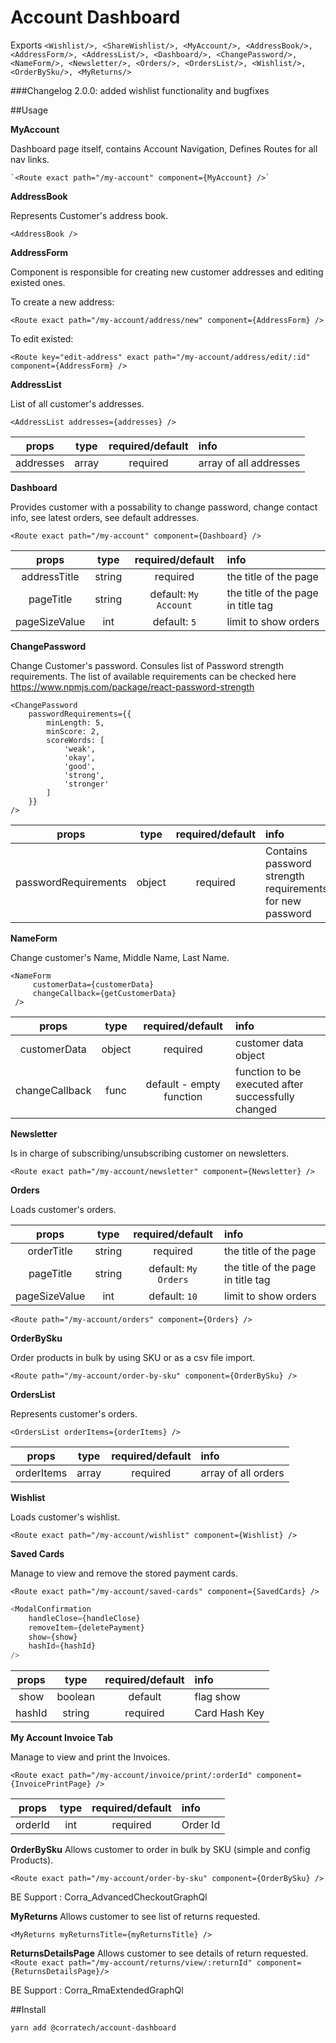 # Account Dashboard

Exports
`<Wishlist/>, <ShareWishlist/>, <MyAccount/>, <AddressBook/>, <AddressForm/>, <AddressList/>, <Dashboard/>, <ChangePassword/>, <NameForm/>, <Newsletter/>, <Orders/>, <OrdersList/>, <Wishlist/>, <OrderBySku/>, <MyReturns/>`

###Changelog
2.0.0: added wishlist functionality and bugfixes

##Usage

**MyAccount**

Dashboard page itself, contains Account Navigation, Defines Routes for all nav links.

```
`<Route exact path="/my-account" component={MyAccount} />`
```

**AddressBook**

Represents Customer's address book.

`<AddressBook />`

**AddressForm**

Component is responsible for creating new customer addresses and editing existed ones.

To create a new address:

```
<Route exact path="/my-account/address/new" component={AddressForm} />
```

To edit existed:

```
<Route key="edit-address" exact path="/my-account/address/edit/:id" component={AddressForm} />
```

**AddressList**

List of all customer's addresses.

`<AddressList addresses={addresses} />`

| **props** | **type** | **required/default** | **info**               |
| :-------: | :------: | :------------------: | :--------------------- |
| addresses |  array   |       required       | array of all addresses |

**Dashboard**

Provides customer with a possability to change password, change contact info, see latest orders, see default addresses.

`<Route exact path="/my-account" component={Dashboard} />`

|   **props**    | **type** |   **required/default**   | **info**                                           |
| :------------: | :------: | :----------------------: | :------------------------------------------------- |
| addressTitle   | string   | required                 | the title of the page                              |
| pageTitle      | string   | default: `My Account`    | the title of the page in title tag                 |
| pageSizeValue  | int      | default: `5`             | limit to show orders                               |

**ChangePassword**

Change Customer's password. Consules list of Password strength requirements. The list of available requirements can be checked here https://www.npmjs.com/package/react-password-strength

```
<ChangePassword
    passwordRequirements={{
        minLength: 5,
        minScore: 2,
        scoreWords: [
            'weak',
            'okay',
            'good',
            'strong',
            'stronger'
        ]
    }}
/>
```

|      **props**       | **type** | **required/default** | **info**                                                 |
| :------------------: | :------: | :------------------: | :------------------------------------------------------- |
| passwordRequirements |  object  |       required       | Contains password strength requirements for new password |

**NameForm**

Change customer's Name, Middle Name, Last Name.

```
<NameForm
     customerData={customerData}
     changeCallback={getCustomerData}
 />
```

|   **props**    | **type** |   **required/default**   | **info**                                           |
| :------------: | :------: | :----------------------: | :------------------------------------------------- |
|  customerData  |  object  |         required         | customer data object                               |
| changeCallback |   func   | default - empty function | function to be executed after successfully changed |

**Newsletter**

Is in charge of subscribing/unsubscribing customer on newsletters.

`<Route exact path="/my-account/newsletter" component={Newsletter} />`

**Orders**

Loads customer's orders.

|   **props**    | **type** |   **required/default**   | **info**                                           |
| :------------: | :------: | :----------------------: | :------------------------------------------------- |
| orderTitle     | string   | required                 | the title of the page                              |
| pageTitle      | string   | default: `My Orders`     | the title of the page in title tag                 |
| pageSizeValue  | int      | default: `10`            | limit to show orders                               |

`<Route path="/my-account/orders" component={Orders} />`

**OrderBySku**

Order products in bulk by using SKU or as a csv file import.

`<Route path="/my-account/order-by-sku" component={OrderBySku} />`

**OrdersList**

Represents customer's orders.

`<OrdersList orderItems={orderItems} />`

| **props**  | **type** | **required/default** | **info**            |
| :--------: | :------: | :------------------: | :------------------ |
| orderItems |  array   |       required       | array of all orders |

**Wishlist**

Loads customer's wishlist.

`<Route exact path="/my-account/wishlist" component={Wishlist} />`

**Saved Cards**

Manage to view and remove the stored payment cards.

`<Route exact path="/my-account/saved-cards" component={SavedCards} />`

```js
<ModalConfirmation
    handleClose={handleClose}
    removeItem={deletePayment}
    show={show}
    hashId={hashId}
/>
```

| **props** | **type** | **required/default** | **info**      |
| :-------: | :------: | :------------------: | :------------ |
|   show    | boolean  |       default        | flag show     |
|  hashId   |  string  |       required       | Card Hash Key |

**My Account Invoice Tab**

Manage to view and print the Invoices.

`<Route exact path="/my-account/invoice/print/:orderId" component={InvoicePrintPage} />`

| **props** | **type** | **required/default** | **info** |
| :-------: | :------: | :------------------: | :------- |
|  orderId  |   int    |       required       | Order Id |

**OrderBySku**
Allows customer to order in bulk by SKU (simple and config Products).

`<Route exact path="/my-account/order-by-sku" component={OrderBySku} />`

BE Support : Corra_AdvancedCheckoutGraphQl

**MyReturns**
Allows customer to see list of returns requested.

`<MyReturns myReturnsTitle={myReturnsTitle} />`

**ReturnsDetailsPage**
Allows customer to see details of return requested.
`<Route exact path="/my-account/returns/view/:returnId" component={ReturnsDetailsPage}/>`

BE Support : Corra_RmaExtendedGraphQl

##Install

`yarn add @corratech/account-dashboard`
